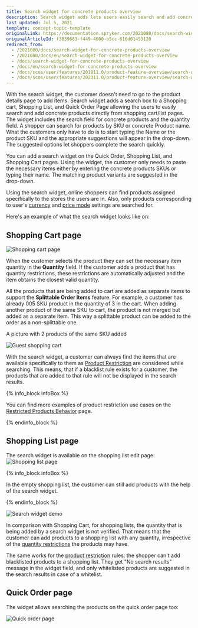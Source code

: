 ```yaml
---
title: Search widget for concrete products overview
description: Search widget adds lets users easily search and add concrete products directly from shopping cart/list pages.
last_updated: Jul 5, 2021
template: concept-topic-template
originalLink: https://documentation.spryker.com/2021080/docs/search-widget-for-concrete-products-overview
originalArticleId: f3839683-f449-4000-b5cc-616d01453120
redirect_from:
  - /2021080/docs/search-widget-for-concrete-products-overview
  - /2021080/docs/en/search-widget-for-concrete-products-overview
  - /docs/search-widget-for-concrete-products-overview
  - /docs/en/search-widget-for-concrete-products-overview
  - /docs/scos/user/features/201811.0/product-feature-overview/search-widget-for-concrete-products-overview.html
  - /docs/scos/user/features/202311.0/product-feature-overview/search-widget-for-concrete-products-overview.html  
---
```


With the search widget, the customer doesn't need to go to the product details page to add items. Search widget adds a search box to a Shopping cart, Shopping List, and Quick Order Page allowing the users to easily search and add concrete products directly from shopping cart/list pages. The widget includes the search field for concrete products and the quantity field. A shopper can search for products by SKU or concrete Product name. What the customers only have to do is to start typing the Name or the product SKU and the appropriate suggestions will appear in the drop-down. The suggested options let shoppers complete the search quickly.

You can add a search widget on the Quick Order, Shopping List, and Shopping Cart pages. Using the widget, the customer only needs to paste the necessary items either by entering the concrete products SKUs or typing their name. The matching product variants are suggested in the drop-down.

Using the search widget, online shoppers can find products assigned specifically to the stores the users are in. Also, only products corresponding to user's [currency](/docs/pbc/all/price-management/{{site.version}}/base-shop/extend-and-customize/multiple-currencies-per-store-configuration.html) and [price mode](/docs/pbc/all/price-management/{{site.version}}/base-shop/extend-and-customize/configuration-of-price-modes-and-types.html) settings are searched for.

Here's an example of what the search widget looks like on:

## Shopping Cart page

![Shopping cart page](https://spryker.s3.eu-central-1.amazonaws.com/docs/Features/Search+and+Filter/Search+Widget+for+Concrete+Products+Overview/shopping-cart-page.png)

When the customer selects the product they can set the necessary item quantity in the **Quantity** field. If the customer adds a product that has quantity restrictions, these restrictions are automatically adjusted and the item obtains the closest valid quantity.

All the products that are being added to cart are added as separate items to support the **Splittable Order Items** feature. For example, a customer has already 005 SKU product in the quantity of 3 in the cart. When adding another product of the same SKU to cart, the product is not merged but added as a separate item. This way a splittable product can be added to the order as a non-splittable one.

A picture with 2 products of the same SKU added

![Guest shopping cart](https://spryker.s3.eu-central-1.amazonaws.com/docs/Features/Search+and+Filter/Search+Widget+for+Concrete+Products+Overview/guest-shopping-cart.png)

With the search widget, a customer can always find the items that are available specifically to them as [Product Restriction](/docs/pbc/all/merchant-management/{{page.version}}/base-shop/merchant-product-restrictions-feature-overview/merchant-product-restrictions-feature-overview.html) are considered while searching. This means, that if a blacklist rule exists for a customer, the products that are added to that rule will not be displayed in the search results.

{% info_block infoBox %}

You can find more examples of product restriction use cases on the [Restricted Products Behavior](/docs/pbc/all/merchant-management/{{page.version}}/base-shop/merchant-product-restrictions-feature-overview/restricted-products-behavior.html) page.

{% endinfo_block %}

## Shopping List page

The search widget is available on the shopping list edit page:
![Shopping list page](https://spryker.s3.eu-central-1.amazonaws.com/docs/Features/Search+and+Filter/Search+Widget+for+Concrete+Products+Overview/shopping-list-page.png)

{% info_block infoBox %}

In the empty shopping list, the customer can still add products with the help of the search widget.

{% endinfo_block %}

![Search widget demo](https://spryker.s3.eu-central-1.amazonaws.com/docs/Features/Search+and+Filter/Search+Widget+for+Concrete+Products+Overview/search-widget-demo.png)

In comparison with Shopping Cart, for shopping lists, the quantity that is being added by a search widget is not verified. That means that the customer can add products to a shopping list with any quantity, irrespective of the [quantity restrictions](/docs/pbc/all/cart-and-checkout/{{site.version}}/base-shop/feature-overviews/non-splittable-products-feature-overview.html) the products may have.

The same works for the [product restriction](/docs/pbc/all/merchant-management/{{page.version}}/base-shop/merchant-product-restrictions-feature-overview/merchant-product-restrictions-feature-overview.html) rules: the shopper can't add blacklisted products to a shopping list. They get "No search results" message in the widget field, and only whitelisted products are suggested in the search results in case of a whitelist.

## Quick Order page

The widget allows searching the products on the quick order page too:

![Quick order page](https://spryker.s3.eu-central-1.amazonaws.com/docs/Features/Search+and+Filter/Search+Widget+for+Concrete+Products+Overview/quick-order-page.png)
